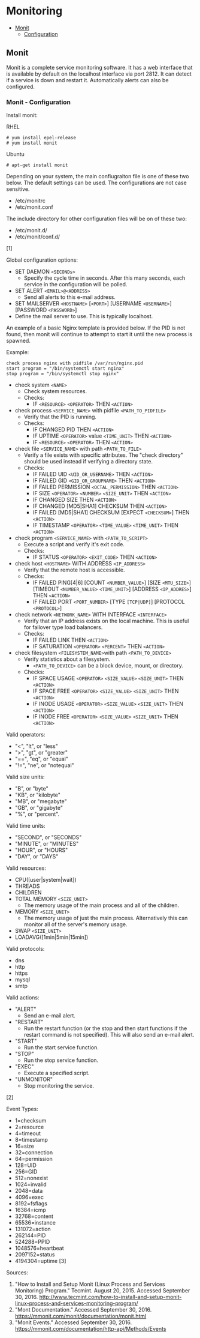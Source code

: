 # Monitoring

* [Monit](#monit)
  * [Configuration](#monit---configuration)


## Monit

Monit is a complete service monitoring software. It has a web interface that is available by default on the localhost interface via port 2812. It can detect if a service is down and restart it. Automatically alerts can also be configured.


### Monit - Configuration

Install monit:

RHEL
```
# yum install epel-release
# yum install monit
```

Ubuntu
```
# apt-get install monit
```

Depending on your system, the main confiugraiton file is one of these two below. The default settings can be used. The configurations are not case sensitive.

* /etc/monitrc
* /etc/monit.conf

The include directory for other configuration files will be on of these two:

* /etc/monit.d/
* /etc/monit/conf.d/

[1]

Global configuration options:
* SET DAEMON `<SECONDs>`
  * Specify the cycle time in seconds. After this many seconds, each service in the configuration will be polled.
* SET ALERT `<EMAIL>@<ADDRESS>`
  * Send all alerts to this e-mail address.
*  SET MAILSERVER `<HOSTNAME>` [`<PORT>`] [USERNAME `<USERNAME>`] [PASSWORD `<PASSWORD>`]
  * Define the mail server to use. This is typically localhost.

An example of a basic Nginx template is provided below. If the PID is not found, then monit will continue to attempt to start it until the new process is spawned.

Example:
```
check process nginx with pidfile /var/run/nginx.pid
start program = "/bin/systemctl start nginx"
stop program = "/bin/systemctl stop nginx"
```
* check system `<NAME>`
  * Check system resources.
  * Checks:
    * IF `<RESOURCE>` `<OPERATOR>` THEN `<ACTION>`
* check process `<SERVICE_NAME>` with pidfile `<PATH_TO_PIDFILE>`
  * Verify that the PID is running.
  * Checks:
    * IF CHANGED PID THEN `<ACTION>`
    * IF UPTIME `<OPERATOR>` value `<TIME_UNIT>` THEN `<ACTION>`
    * IF `<RESOURCE>` `<OPERATOR>` THEN `<ACTION>`
* check file `<SERVICE_NAME>` with path `<PATH_TO_FILE>`
  * Verify a file exists with specific attributes. The "check directory" should be used instead if verifying a directory state.
  * Checks:
    * IF FAILED UID `<UID_OR_USERNAME>` THEN `<ACTION>`
    * IF FAILED GID `<GID_OR_GROUPNAME>` THEN `<ACTION>`
    * IF FAILED PERMISSION `<OCTAL_PERMISSION>` THEN `<ACTION>`
    * IF SIZE `<OPERATOR>` `<NUMBER>` `<SIZE_UNIT>` THEN `<ACTION>`
    * IF CHANGED SIZE THEN `<ACTION>`
    * IF CHANGED [MD5|SHA1] CHECKSUM THEN `<ACTION>`
    * IF FAILED [MD5|SHA1] CHECKSUM [EXPECT `<CHECKSUM>`] THEN `<ACTION>`
    * IF TIMESTAMP `<OPERATOR>` `<TIME_VALUE>` `<TIME_UNIT>` THEN `<ACTION>`
* check program `<SERVICE_NAME>` with `<PATH_TO_SCRIPT>`
  * Execute a script and verify it's exit code.
  * Checks:
    * IF STATUS `<OPERATOR>` `<EXIT_CODE>` THEN `<ACTION>`
* check host `<HOSTNAME>` WITH ADDRESS `<IP_ADDRESS>`
  * Verify that the remote host is accessible.
  * Checks:
    * IF FAILED PING[4|6] [COUNT `<NUMBER_VALUE>`] [SIZE `<MTU_SIZE>`] [TIMEOUT `<NUMBER_VALUE>` `<TIME_UNIT>`] [ADDRESS `<IP_ADDRES>`] THEN `<ACTION>`
    * IF FAILED PORT `<PORT_NUMBER>` [TYPE `[TCP|UDP]`] [PROTOCOL `<PROTOCOL>`]
* check network `<NETWORK_NAME>` WITH INTERFACE `<INTERFACE>`
  * Verify that an IP address exists on the local machine. This is useful for failover type load balancers.
  * Checks:
    * IF FAILED LINK THEN `<ACTION>` 
    * IF SATURATION `<OPERATOR>` `<PERCENT>` THEN `<ACTION>`
* check filesystem `<FILESYSTEM_NAME>`with path `<PATH_TO_DEVICE>`
  * Verify statistics about a filesystem.
    * `<PATH_TO_DEVICE>` can be a block device, mount, or directory.
  * Checks:
    * IF SPACE USAGE `<OPERATOR>` `<SIZE_VALUE>` `<SIZE_UNIT>` THEN `<ACTION>`
    * IF SPACE FREE `<OPERATOR>` `<SIZE_VALUE>` `<SIZE_UNIT>` THEN `<ACTION>`
    * IF INODE USAGE `<OPERATOR>` `<SIZE_VALUE>` `<SIZE_UNIT>` THEN `<ACTION>`
    * IF INODE FREE `<OPERATOR>` `<SIZE_VALUE>` `<SIZE_UNIT>` THEN `<ACTION>`

Valid operators:

* "<", "lt", or "less"
* ">", "gt", or "greater"
* "==", "eq", or "equal"
* "!=", "ne", or "notequal"

Valid size units:

* "B", or "byte"
* "KB", or "kilobyte"
* "MB", or "megabyte"
* "GB", or "gigabyte"
* "%", or "percent".

Valid time units:

* "SECOND", or "SECONDS"
* "MINUTE", or "MINUTES"
* "HOUR", or "HOURS"
* "DAY", or "DAYS"

Valid resources:

* CPU([user|system|wait])
* THREADS
* CHILDREN
* TOTAL MEMORY `<SIZE_UNIT>`
  * The memory usage of the main process and all of the children.
* MEMORY `<SIZE_UNIT>`
  * The memory usage of just the main process. Alternatively this can monitor all of the server's memory usage.
* SWAP `<SIZE_UNIT>`
* LOADAVG([1min|5min|15min])

Valid protocols:

* dns
* http
* https
* mysql
* smtp

Valid actions:

* "ALERT"
  * Send an e-mail alert.
* "RESTART"
  * Run the restart function (or the stop and then start functions if the restart command is not specified). This will also send an e-mail alert.
* "START"
  * Run the start service function.
* "STOP"
  * Run the stop service function.
* "EXEC"
  * Execute a specified script.
* "UNMONITOR"
  * Stop monitoring the service.

[2]

Event Types:

* 1=checksum
* 2=resource
* 4=timeout
* 8=timestamp
* 16=size
* 32=connection
* 64=permission
* 128=UID
* 256=GID
* 512=nonexist
* 1024=invalid
* 2048=data
* 4096=exec
* 8192=fsflags
* 16384=icmp
* 32768=content
* 65536=instance
* 131072=action
* 262144=PID
* 524288=PPID
* 1048576=heartbeat
* 2097152=status
* 4194304=uptime [3]

Sources:

1. "How to Install and Setup Monit (Linux Process and Services Monitoring) Program." Tecmint. August 20, 2015. Accessed September 30, 2016. http://www.tecmint.com/how-to-install-and-setup-monit-linux-process-and-services-monitoring-program/
2. "Mont Documentation." Accessed September 30, 2016. https://mmonit.com/monit/documentation/monit.html
3. "Monit Events." Accessed September 30, 2016. https://mmonit.com/documentation/http-api/Methods/Events